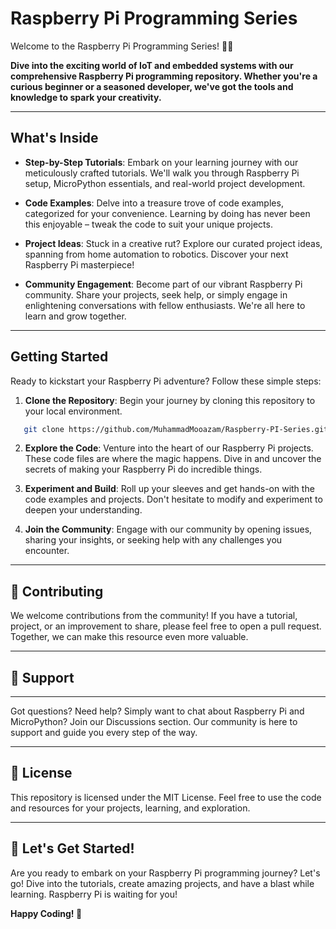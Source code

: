 # Raspberry Pi Programming Series

Welcome to the Raspberry Pi Programming Series! 🍓🔌

**Dive into the exciting world of IoT and embedded systems with our comprehensive Raspberry Pi programming repository. Whether you're a curious beginner or a seasoned developer, we've got the tools and knowledge to spark your creativity.**

---

## What's Inside

- **Step-by-Step Tutorials**: Embark on your learning journey with our meticulously crafted tutorials. We'll walk you through Raspberry Pi setup, MicroPython essentials, and real-world project development.

- **Code Examples**: Delve into a treasure trove of code examples, categorized for your convenience. Learning by doing has never been this enjoyable – tweak the code to suit your unique projects.

- **Project Ideas**: Stuck in a creative rut? Explore our curated project ideas, spanning from home automation to robotics. Discover your next Raspberry Pi masterpiece!

- **Community Engagement**: Become part of our vibrant Raspberry Pi community. Share your projects, seek help, or simply engage in enlightening conversations with fellow enthusiasts. We're all here to learn and grow together.

---

## Getting Started

Ready to kickstart your Raspberry Pi adventure? Follow these simple steps:

1. **Clone the Repository**: Begin your journey by cloning this repository to your local environment.

```bash
   git clone https://github.com/MuhammadMooazam/Raspberry-PI-Series.git
```

2. **Explore the Code**: Venture into the heart of our Raspberry Pi projects. These code files are where the magic happens. Dive in and uncover the secrets of making your Raspberry Pi do incredible things.

3. **Experiment and Build**: Roll up your sleeves and get hands-on with the code examples and projects. Don't hesitate to modify and experiment to deepen your understanding.

4. **Join the Community**: Engage with our community by opening issues, sharing your insights, or seeking help with any challenges you encounter.

---

## 🤝 Contributing

We welcome contributions from the community! If you have a tutorial, project, or an improvement to share, please feel free to open a pull request. Together, we can make this resource even more valuable.

---

## 💬 Support

---

Got questions? Need help? Simply want to chat about Raspberry Pi and MicroPython? Join our Discussions section. Our community is here to support and guide you every step of the way.

---

## 📝 License

This repository is licensed under the MIT License. Feel free to use the code and resources for your projects, learning, and exploration.

---

## 🎉 Let's Get Started!

Are you ready to embark on your Raspberry Pi programming journey? Let's go! Dive into the tutorials, create amazing projects, and have a blast while learning. Raspberry Pi is waiting for you!

**Happy Coding! 🚀**
